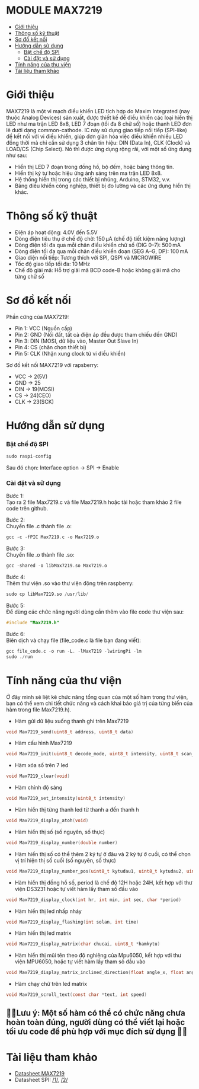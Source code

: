 # MODULE MAX7219

- [Giới thiệu](#giới-thiệu)
- [Thông số kỹ thuật](#thông-số-kỹ-thuật)
- [Sơ đồ kết nối](#Sơ-đồ-kết-nối)
- [Hướng dẫn sử dụng](#hướng-dẫn-sử-dụng)
  - [Bật chế độ SPI](#bật-chế-độ-SPI)
  - [Cài đặt và sử dụng](#cài-đặt-và-sử-dụng)
- [Tính năng của thư viện](#tính-năng-của-thư-viện)
- [Tài liệu tham khảo](#tài-liệu-tham-khảo)

# Giới thiệu
MAX7219 là một vi mạch điều khiển LED tích hợp do Maxim Integrated (nay thuộc Analog Devices) sản xuất, được thiết kế để điều khiển các loại hiển thị LED như ma trận LED 8x8, LED 7 đoạn (tối đa 8 chữ số) hoặc thanh LED đơn lẻ dưới dạng common-cathode. IC này sử dụng giao tiếp nối tiếp (SPI-like) để kết nối với vi điều khiển, giúp đơn giản hóa việc điều khiển nhiều LED đồng thời mà chỉ cần sử dụng 3 chân tín hiệu: DIN (Data In), CLK (Clock) và LOAD/CS (Chip Select).
Nó thì được ứng dụng rộng rãi, với một số ứng dụng như sau:  
- Hiển thị LED 7 đoạn trong đồng hồ, bộ đếm, hoặc bảng thông tin.
- Hiển thị ký tự hoặc hiệu ứng ánh sáng trên ma trận LED 8x8.
- Hệ thống hiển thị trong các thiết bị nhúng, Arduino, STM32, v.v.
- Bảng điều khiển công nghiệp, thiết bị đo lường và các ứng dụng hiển thị khác.
  
# Thông số kỹ thuật
- Điện áp hoạt động: 4.0V đến 5.5V  
- Dòng điện tiêu thụ ở chế độ chờ: 150 µA (chế độ tiết kiệm năng lượng)
- Dòng điện tối đa qua mỗi chân điều khiển chữ số (DIG 0–7): 500 mA
- Dòng điện tối đa qua mỗi chân điều khiển đoạn (SEG A–G, DP): 100 mA  
- Giao diện nối tiếp: Tương thích với SPI, QSPI và MICROWIRE  
- Tốc độ giao tiếp tối đa: 10 MHz  
- Chế độ giải mã: Hỗ trợ giải mã BCD code-B hoặc không giải mã cho từng chữ số  

# Sơ đồ kết nối
Phần cứng của MAX7219:  
- Pin 1: VCC (Nguồn cấp)
- Pin 2: GND (Nối đất, tất cả điện áp đều được tham chiếu đến GND)  
- Pin 3: DIN (MOSI, dữ liệu vào, Master Out Slave In)  
- Pin 4: CS  (chân chọn thiết bị)  
- Pin 5: CLK (Nhận xung clock từ vi điều khiển)  

Sơ đồ kết nối MAX7219 với rapsberry:    
- VCC -> 2(5V)  
- GND -> 25  
- DIN -> 19(MOSI)  
- CS  -> 24(CEO)  
- CLK -> 23(SCK)
  
# Hướng dẫn sử dụng
### Bật chế độ SPI 
```c
sudo raspi-config
```
Sau đó chọn: Interface option -> SPI -> Enable
  
### Cài đặt và sử dụng  
Bước 1:  
Tạo ra 2 file Max7219.c và file Max7219.h hoặc tải hoặc tham khảo 2 file code trên github. 

Bước 2:  
Chuyển file .c thành file .o:
```c
gcc -c -fPIC Max7219.c -o Max7219.o
```
Bước 3:  
Chuyển file .o thành file .so:
```c
gcc -shared -o libMax7219.so Max7219.o
```
Bước 4:  
Thêm thư viện .so vào thư viện động trên raspberry:
```c
sudo cp libMax7219.so /usr/lib/
```
Bước 5:  
Để dùng các chức năng người dùng cần thêm vào file code thư viện sau:    
```c
#include "Max7219.h"
```
Bước 6:  
Biên dịch và chạy file (file_code.c là file bạn đang viết):
```c
gcc file_code.c -o run -L. -lMax7219 -lwiringPi -lm 
sudo ./run
```

# Tính năng của thư viện
Ở đây mình sẽ liệt kê chức năng tổng quan của một số hàm trong thư viện, bạn có thể xem chi tiết chức năng và cách khai báo giá trị của từng biến của hàm trong file Max7219.h).
- Hàm gửi dữ liệu xuống thanh ghi trên Max7219
```c
void Max7219_send(uint8_t address, uint8_t data)
```  

- Hàm cấu hình Max7219
 ```c
void Max7219_init(uint8_t decode_mode, uint8_t intensity, uint8_t scan_limit)
```  

- Hàm xóa số trên 7 led
```c
void Max7219_clear(void)
```  

- Hàm chỉnh độ sáng
```c
void Max7219_set_intensity(uint8_t intensity)
```  

- Hàm hiển thị từng thanh led từ thanh a đến thanh h
```c
void Max7219_display_atoh(void)
```  

- Hàm hiển thị số (số nguyên, số thực)
```c
void Max7219_display_number(double number)
```

- Hàm hiển thị số có thể thêm 2 ký tự ở đâu và 2 ký tự ở cuối, có thể chọn vị trí hiện thị số cuối (số nguyên, số thực)
```c
void Max7219_display_number_pos(uint8_t kytudau1, uint8_t kytudau2, uint8_t kytucuoi1, uint8_t kytucuoi2, uint8_t led_end, double number, int decimal_places)
```

- Hàm hiển thị đồng hồ số, period là chế độ 12H hoặc 24H, kết hợp với thư viện DS3231 hoặc tự viết hàm lấy tham số đầu vào
```c
void Max7219_display_clock(int hr, int min, int sec, char *period)
```

- Hàm hiển thị led nhấp nháy
```c
void Max7219_display_flashing(int solan, int time)
```

- Hàm hiển thị led matrix
```c
void Max7219_display_matrix(char chucai, uint8_t *hamkytu) 
```

- Hàm hiển thị mũi tên theo độ nghiêng của Mpu6050, kết hợp với thư viện MPU6050, hoặc tự viết hàm lấy tham số đầu vào
```c
void Max7219_display_matrix_inclined_direction(float angle_x, float angle_y)
```

- Hàm chạy chữ trên led matrix
```c
void Max7219_scroll_text(const char *text, int speed)
```
## 📌📌Lưu ý: Một số hàm có thể có chức năng chưa hoàn toàn đúng, người dùng có thể viết lại hoặc tối ưu code để phù hợp với mục đích sử dụng 📌📌

# Tài liệu tham khảo
- [Datasheet MAX7219](https://www.analog.com/media/en/technical-documentation/data-sheets/max7219-max7221.pdf)
- Datasheet SPI: [/1/](https://www.analog.com/en/resources/analog-dialogue/articles/introduction-to-spi-interface.html), [/2/](https://www.analog.com/en/resources/analog-dialogue/articles/uart-a-hardware-communication-protocol.html)
